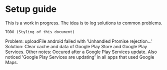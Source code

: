 # Setup guide

This is a work in progress. The idea is to log solutions to common problems.

`TODO (Styling of this document)`

Problem: uploadFile android failed with 'Unhandled Promise rejection...'
Solution: Clear cache and data of Google Play Store and Google Play Services.
Other notes: Occured after a Google Play Services update. Also noticed 'Google Play Services are updating' in all apps that used Google Maps.

